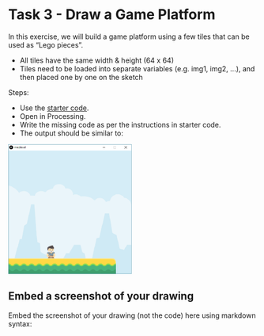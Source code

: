 # Task 3 - Draw a Game Platform

In this exercise, we will build a game platform using a few tiles that can be used as “Lego pieces”.
 * All tiles have the same width & height (64 x 64)
 * Tiles need to be loaded into separate variables (e.g. img1, img2, …), and then placed one by one on the sketch

Steps:
 * Use the [starter code](./medieval_starter).
 * Open in Processing.
 * Write the missing code as per the instructions in starter code.
 * The output should be similar to: 
 
 <img src="images/img3.png" width="250px">

## Embed a screenshot of your drawing

Embed the screenshot of your drawing (not the code) here using markdown syntax: